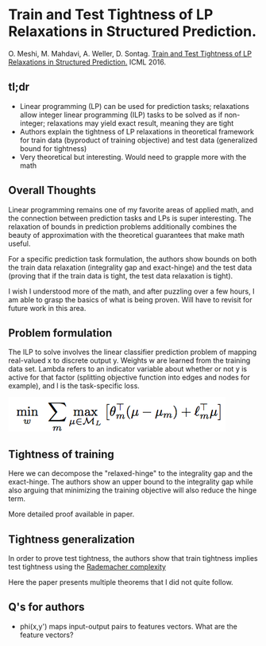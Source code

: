 # Train and Test Tightness of LP Relaxations in Structured Prediction.

O. Meshi, M. Mahdavi, A. Weller, D. Sontag. [Train and Test Tightness of LP Relaxations in Structured Prediction.](http://cs.nyu.edu/~dsontag/papers/MeshiEtAl_icml16.pdf) ICML 2016.

## tl;dr
 - Linear programming (LP) can be used for prediction tasks; relaxations allow integer linear programming (ILP) tasks to be solved as if non-integer; relaxations may yield exact result, meaning they are tight
 - Authors explain the tightness of LP relaxations in theoretical framework for train data (byproduct of training objective) and test data (generalized bound for tightness)
 - Very theoretical but interesting. Would need to grapple more with the math

## Overall Thoughts
Linear programming remains one of my favorite areas of applied math, and the connection between prediction tasks and LPs is super interesting. The relaxation of bounds in prediction problems additionally combines the beauty of approximation with the theoretical guarantees that make math useful. 

For a specific prediction task formulation, the authors show bounds on both the train data relaxation (integrality gap and exact-hinge) and the test data (proving that if the train data is tight, the test data relaxation is tight). 

I wish I understood more of the math, and after puzzling over a few hours, I am able to grasp the basics of what is being proven. Will have to revisit for future work in this area.

## Problem formulation
The ILP to solve involves the linear classifier prediction problem of mapping real-valued x to discrete output y. Weights w are learned from the training data set. Lambda refers to an indicator variable about whether or not y is active for that factor (splitting objective function into edges and nodes for example), and l is the task-specific loss.

![relaxed training objective function](../img/MeshiEtAl_icml16/obj.png)

## Tightness of training
Here we can decompose the "relaxed-hinge" to the integrality gap and the exact-hinge. The authors show an upper bound to the integrality gap while also arguing that minimizing the training objective will also reduce the hinge term. 

More detailed proof available in paper.

## Tightness generalization
In order to prove test tightness, the authors show that train tightness implies test tightness using the [Rademacher complexity](https://en.wikipedia.org/wiki/Rademacher_complexity)

Here the paper presents multiple theorems that I did not quite follow.


## Q's for authors
 - phi(x,y') maps input-output pairs to features vectors. What are the feature vectors?